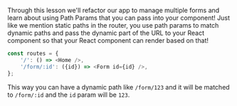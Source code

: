 Through this lesson we'll refactor our app to manage multiple forms and learn about using Path Params that you can pass into your component! Just like we mention static paths in the router, you use path params to match dynamic paths and pass the dynamic part of the URL to your React component so that your React component can render based on that!

```js
const routes = {
    '/': () => <Home />,
    '/form/:id': ({id}) => <Form id={id} />,
};
```

This way you can have a dynamic path like `/form/123` and it will be matched to `/form/:id` and the `id` param will be `123`.
